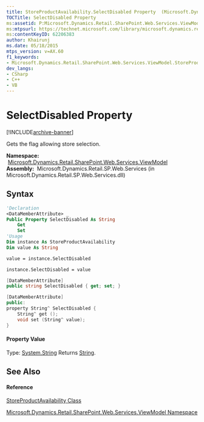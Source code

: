 ```yaml
---
title: StoreProductAvailability.SelectDisabled Property  (Microsoft.Dynamics.Retail.SharePoint.Web.Services.ViewModel)
TOCTitle: SelectDisabled Property
ms:assetid: P:Microsoft.Dynamics.Retail.SharePoint.Web.Services.ViewModel.StoreProductAvailability.SelectDisabled
ms:mtpsurl: https://technet.microsoft.com/library/microsoft.dynamics.retail.sharepoint.web.services.viewmodel.storeproductavailability.selectdisabled(v=AX.60)
ms:contentKeyID: 62206383
author: Khairunj
ms.date: 05/18/2015
mtps_version: v=AX.60
f1_keywords:
- Microsoft.Dynamics.Retail.SharePoint.Web.Services.ViewModel.StoreProductAvailability.SelectDisabled
dev_langs:
- CSharp
- C++
- VB
---
```


# SelectDisabled Property


[!INCLUDE[archive-banner](includes/archive-banner.md)]

Gets the flag allowing store selection.

**Namespace:**  [Microsoft.Dynamics.Retail.SharePoint.Web.Services.ViewModel](microsoft-dynamics-retail-sharepoint-web-services-viewmodel-namespace.md)  
**Assembly:**  Microsoft.Dynamics.Retail.SP.Web.Services (in Microsoft.Dynamics.Retail.SP.Web.Services.dll)

## Syntax

``` vb
'Declaration
<DataMemberAttribute> _
Public Property SelectDisabled As String
    Get
    Set
'Usage
Dim instance As StoreProductAvailability
Dim value As String

value = instance.SelectDisabled

instance.SelectDisabled = value
```

``` csharp
[DataMemberAttribute]
public string SelectDisabled { get; set; }
```

``` c++
[DataMemberAttribute]
public:
property String^ SelectDisabled {
    String^ get ();
    void set (String^ value);
}
```

#### Property Value

Type: [System.String](https://technet.microsoft.com/library/s1wwdcbf\(v=ax.60\))  
Returns [String](https://technet.microsoft.com/library/s1wwdcbf\(v=ax.60\)).  

## See Also

#### Reference

[StoreProductAvailability Class](storeproductavailability-class-microsoft-dynamics-retail-sharepoint-web-services-viewmodel.md)

[Microsoft.Dynamics.Retail.SharePoint.Web.Services.ViewModel Namespace](microsoft-dynamics-retail-sharepoint-web-services-viewmodel-namespace.md)

